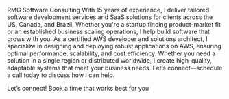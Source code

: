 RMG Software Consulting
With 15 years of experience, I deliver tailored software development services and SaaS solutions for clients across the US, Canada, and Brazil. Whether you're a startup finding product-market fit or an established business scaling operations, I help build software that grows with you. As a certified AWS developer and solutions architect, I specialize in designing and deploying robust applications on AWS, ensuring optimal performance, scalability, and cost efficiency. Whether you need a solution in a single region or distributed worldwide, I create high-quality, adaptable systems that meet your business needs. Let’s connect—schedule a call today to discuss how I can help.

Let’s connect! Book a time that works best for you
